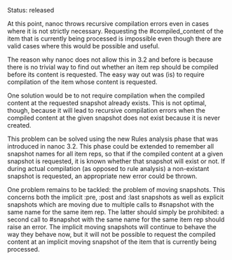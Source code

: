 Status: released

At this point, nanoc throws recursive compilation errors even in cases where it is not strictly necessary. Requesting the #compiled_content of the item that is currently being processed is impossible even though there are valid cases where this would be possible and useful.

The reason why nanoc does not allow this in 3.2 and before is because there is no trivial way to find out whether an item rep should be compiled before its content is requested. The easy way out was (is) to require compilation of the item whose content is requested.

One solution would be to not require compilation when the compiled content at the requested snapshot already exists. This is not optimal, though, because it will lead to recursive compilation errors when the compiled content at the given snapshot does not exist because it is never created.

This problem can be solved using the new Rules analysis phase that was introduced in nanoc 3.2. This phase could be extended to remember all snapshot names for all item reps, so that if the compiled content at a given snapshot is requested, it is known whether that snapshot will exist or not. If during actual compilation (as opposed to rule analysis) a non-existant snapshot is requested, an appropriate new error could be thrown.

One problem remains to be tackled: the problem of moving snapshots. This concerns both the implicit :pre, :post and :last snapshots as well as explicit snapshots which are moving due to multiple calls to #snapshot with the same name for the same item rep. The latter should simply be prohibited: a second call to #snapshot with the same name for the same item rep should raise an error. The implicit moving snapshots will continue to behave the way they behave now, but it will not be possible to request the compiled content at an implicit moving snapshot of the item that is currently being processed.
